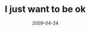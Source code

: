 ---
layout: base.njk
title : 'I just want to be ok' 
view_title : 'I just want to be ok' 
year : '2009' 
date : '2009-04-24' 
img_file : '/drawing/ijustwanttobeok.png' 
html_file : 'ijustwanttobeok' 
next_html : 'everybodysgotahungryheart.html' 
year_order : '144' 
permalink : "title/{{html_file}}.html"
---